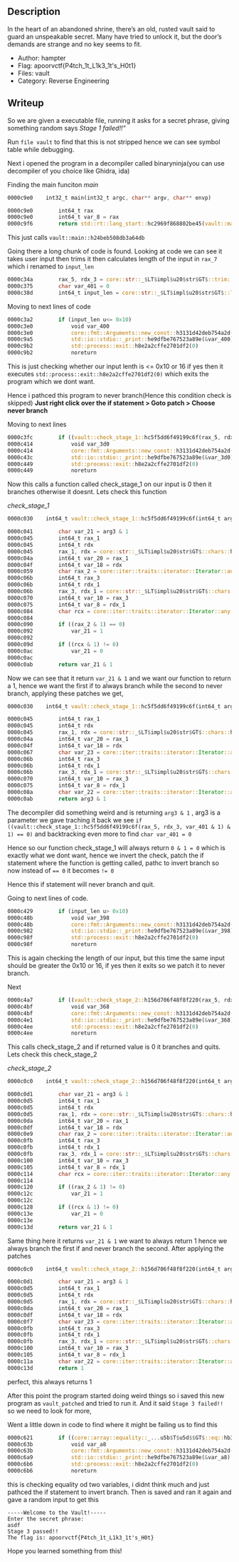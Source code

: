 ## Description
In the heart of an abandoned shrine, there’s an old, rusted vault said to guard an unspeakable secret. Many have tried to unlock it, but the door’s demands are strange and no key seems to fit.

- Author: hampter
- Flag: apoorvctf{P4tch_1t_L1k3_1t's_H0t1}
- Files: vault
- Category: Reverse Engineering

## Writeup

So we are given a executable file, running it asks for a secret phrase, giving something random says *Stage 1 failed!!"*

Run `file vault` to find that this is not stripped hence we can see symbol table while debugging.

Next i opened the program in a decompiler called binaryninja(you can use decompiler of you choice like Ghidra, ida)

Finding the main funciton 
*main*
```rs
0000c9e0    int32_t main(int32_t argc, char** argv, char** envp)

0000c9e0        int64_t rax
0000c9e0        int64_t var_8 = rax
0000c9f6        return std::rt::lang_start::hc2969f868802be45(vault::main::h24beb508db3a64db, sx.q(argc), argv, 0)
```
This just calls `vault::main::h24beb508db3a64db`

Going there a long chunk of code is found.
Looking at code we can see it takes user input then trims it then calculates length of the input in `rax_7` which i renamed to `input_len`
```rs
0000c34a        rax_5, rdx_3 = core::str::_$LT$impl$u20$str$GT$::trim::hae704162b917b2f1(rax_4, rdx_2)
0000c375        char var_401 = 0
0000c38d        int64_t input_len = core::str::_$LT$impl$u20$str$GT$::len::h6393c7092af68538(rax_5, rdx_3)
```

Moving to next lines of code
```rs
0000c3a2        if (input_len u<= 0x10)
0000c3e0            void var_400
0000c3e0            core::fmt::Arguments::new_const::h3131d42deb754a2d(&var_400, &data_72c88)
0000c9a5            std::io::stdio::_print::he9dfbe767523a89e(&var_400)
0000c9b2            std::process::exit::h8e2a2cffe2701df2(0)
0000c9b2            noreturn
```
This is just checking whether our input lenth is <= 0x10 or 16 if yes then it executes `std::process::exit::h8e2a2cffe2701df2(0)` which exits the program which we dont want.

Hence i pathced this program to never branch(Hence this condition check is skipped)
**Just right click over the if statement > Goto patch > Choose never branch**

Moving to next lines
```rs
0000c3fc        if ((vault::check_stage_1::hc5f5dd6f49199c6f(rax_5, rdx_3, var_401 & 1) & 1) == 0)
0000c414            void var_3d0
0000c414            core::fmt::Arguments::new_const::h3131d42deb754a2d(&var_3d0, &data_72c88)
0000c43c            std::io::stdio::_print::he9dfbe767523a89e(&var_3d0)
0000c449            std::process::exit::h8e2a2cffe2701df2(0)
0000c449            noreturn
```

Now this calls a function called check_stage_1 on our input is 0 then it branches otherwise it doesnt.
Lets check this function

*check_stage_1*
```rs
0000c030    int64_t vault::check_stage_1::hc5f5dd6f49199c6f(int64_t arg1, int64_t arg2, char arg3)

0000c041        char var_21 = arg3 & 1
0000c045        int64_t rax_1
0000c045        int64_t rdx
0000c045        rax_1, rdx = core::str::_$LT$impl$u20$str$GT$::chars::h5431cd0ad1593657(arg1, arg2)
0000c04a        int64_t var_20 = rax_1
0000c04f        int64_t var_18 = rdx
0000c059        char rax_2 = core::iter::traits::iterator::Iterator::any::h82734cf8c4570413()
0000c06b        int64_t rax_3
0000c06b        int64_t rdx_1
0000c06b        rax_3, rdx_1 = core::str::_$LT$impl$u20$str$GT$::chars::h5431cd0ad1593657(arg1, arg2)
0000c070        int64_t var_10 = rax_3
0000c075        int64_t var_8 = rdx_1
0000c084        char rcx = core::iter::traits::iterator::Iterator::any::h5d128bfffa89477f()
0000c084        
0000c090        if ((rax_2 & 1) == 0)
0000c092            var_21 = 1
0000c092        
0000c09d        if ((rcx & 1) != 0)
0000c0ac            var_21 = 0
0000c0ac        
0000c0ab        return var_21 & 1

```
Now we can see that it return `var_21 & 1` and we want our function to return a 1, hence we want the first if to always branch while the second to never branch, applying these patches we get,

```rs
0000c030    int64_t vault::check_stage_1::hc5f5dd6f49199c6f(int64_t arg1, int64_t arg2, char arg3)

0000c045        int64_t rax_1
0000c045        int64_t rdx
0000c045        rax_1, rdx = core::str::_$LT$impl$u20$str$GT$::chars::h5431cd0ad1593657(arg1, arg2)
0000c04a        int64_t var_20 = rax_1
0000c04f        int64_t var_18 = rdx
0000c067        char var_23 = core::iter::traits::iterator::Iterator::any::h82734cf8c4570413()
0000c06b        int64_t rax_3
0000c06b        int64_t rdx_1
0000c06b        rax_3, rdx_1 = core::str::_$LT$impl$u20$str$GT$::chars::h5431cd0ad1593657(arg1, arg2)
0000c070        int64_t var_10 = rax_3
0000c075        int64_t var_8 = rdx_1
0000c08a        char var_22 = core::iter::traits::iterator::Iterator::any::h5d128bfffa89477f()
0000c0ab        return arg3 & 1
```
The decompiler did something weird and is returning `arg3 & 1` , arg3 is a parameter we gave traching it back we see
`if ((vault::check_stage_1::hc5f5dd6f49199c6f(rax_5, rdx_3, var_401 & 1) & 1) == 0)`
and backtracking even more to find 
`char var_401 = 0`

Hence so our function check_stage_1 will always return `0 & 1 = 0` which is exactly what we dont want, hence we invert the check, patch the if statement where the function is getting called, pathc to invert branch so now instead of `== 0` it becomes `!= 0`

Hence this if statement will never branch and quit.

Going to next lines of code.
```rs
0000c429        if (input_len u> 0x10)
0000c48b            void var_398
0000c48b            core::fmt::Arguments::new_const::h3131d42deb754a2d(&var_398, &data_72c98)
0000c982            std::io::stdio::_print::he9dfbe767523a89e(&var_398)
0000c98f            std::process::exit::h8e2a2cffe2701df2(0)
0000c98f            noreturn
```
This is again checking the length of our input, but this time the same input should be greater the 0x10 or 16, if yes then it exits so we patch it to never branch.

Next 
```rs
0000c4a7        if ((vault::check_stage_2::h156d706f48f8f220(rax_5, rdx_3, 0) & 1) == 0)
0000c4bf            void var_368
0000c4bf            core::fmt::Arguments::new_const::h3131d42deb754a2d(&var_368, &data_72c98)
0000c4e1            std::io::stdio::_print::he9dfbe767523a89e(&var_368)
0000c4ee            std::process::exit::h8e2a2cffe2701df2(0)
0000c4ee            noreturn
```
This calls check_stage_2 and if returned value is 0 it branches and quits.
Lets check this check_stage_2

*check_stage_2*
```rs
0000c0c0    int64_t vault::check_stage_2::h156d706f48f8f220(int64_t arg1, int64_t arg2, char arg3)

0000c0d1        char var_21 = arg3 & 1
0000c0d5        int64_t rax_1
0000c0d5        int64_t rdx
0000c0d5        rax_1, rdx = core::str::_$LT$impl$u20$str$GT$::chars::h5431cd0ad1593657(arg1, arg2)
0000c0da        int64_t var_20 = rax_1
0000c0df        int64_t var_18 = rdx
0000c0e9        char rax_2 = core::iter::traits::iterator::Iterator::any::hfe3b5d45828ac8ff()
0000c0fb        int64_t rax_3
0000c0fb        int64_t rdx_1
0000c0fb        rax_3, rdx_1 = core::str::_$LT$impl$u20$str$GT$::chars::h5431cd0ad1593657(arg1, arg2)
0000c100        int64_t var_10 = rax_3
0000c105        int64_t var_8 = rdx_1
0000c114        char rcx = core::iter::traits::iterator::Iterator::any::hd6a3e960a060f6aa()
0000c114        
0000c120        if ((rax_2 & 1) != 0)
0000c12c            var_21 = 1
0000c12c        
0000c128        if ((rcx & 1) != 0)
0000c13e            var_21 = 0
0000c13e        
0000c13d        return var_21 & 1
```

Same thing here it returns `var_21 & 1` we want to always return 1 hence we always branch the first if and never branch the second. 
After applying the patches 
```rs
0000c0c0    int64_t vault::check_stage_2::h156d706f48f8f220(int64_t arg1, int64_t arg2, char arg3)

0000c0d1        char var_21 = arg3 & 1
0000c0d5        int64_t rax_1
0000c0d5        int64_t rdx
0000c0d5        rax_1, rdx = core::str::_$LT$impl$u20$str$GT$::chars::h5431cd0ad1593657(arg1, arg2)
0000c0da        int64_t var_20 = rax_1
0000c0df        int64_t var_18 = rdx
0000c0f7        char var_23 = core::iter::traits::iterator::Iterator::any::hfe3b5d45828ac8ff()
0000c0fb        int64_t rax_3
0000c0fb        int64_t rdx_1
0000c0fb        rax_3, rdx_1 = core::str::_$LT$impl$u20$str$GT$::chars::h5431cd0ad1593657(arg1, arg2)
0000c100        int64_t var_10 = rax_3
0000c105        int64_t var_8 = rdx_1
0000c11a        char var_22 = core::iter::traits::iterator::Iterator::any::hd6a3e960a060f6aa()
0000c13d        return 1
```

perfect, this always returns 1

After this point the program started doing weird things so i saved this new program as `vault_patched` and tried to run it.
And it said `Stage 3 failed!!` so we need to look for more,

Went a little down in code to find where it might be failing us to find this
```rs
0000c621        if ((core::array::equality::_...u5b$T$u5d$$GT$::eq::hb303c1819d1899e8(&var_218, &var_238) & 1) == 0)
0000c63b            void var_a8
0000c63b            core::fmt::Arguments::new_const::h3131d42deb754a2d(&var_a8, &data_72ca8)
0000c6a9            std::io::stdio::_print::he9dfbe767523a89e(&var_a8)
0000c6b6            std::process::exit::h8e2a2cffe2701df2(0)
0000c6b6            noreturn
```
this is checking equality od two variables, i didnt think much and just pathced the if statement to invert branch.
Then is saved and ran it again and gave a random input to get this
```
-----Welcome to the Vault!-----
Enter the secret phrase:
asdf
Stage 3 passed!!
The flag is: apoorvctf{P4tch_1t_L1k3_1t's_H0t}
```
Hope you learned something from this!